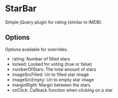 StarBar
=======

Simple jQuery plugin for rating (similar to IMDB).


Options
-------
Options available for overrides.

- rating: Number of filled stars
- locked: Locked for voting (true or false)
- numberOfStars: The total amount of stars
- imageSrcFilled: Url to filled star image
- imageSrcEmpty: Url to empty star image
- marginRight: Margin between the stars
- onClick: Callback function when clicking on a star
